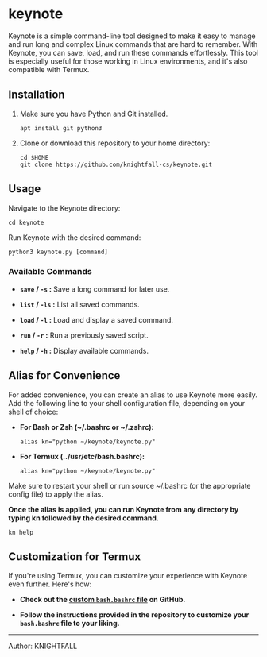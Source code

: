 # keynote

Keynote is a simple command-line tool designed to make it easy to manage and run long and complex Linux commands that are hard to remember. With Keynote, you can save, load, and run these commands effortlessly. This tool is especially useful for those working in Linux environments, and it's also compatible with Termux.


## Installation

1. Make sure you have Python and Git installed.
   ```
   apt install git python3
   ```

2. Clone or download this repository to your home directory:
   ```
   cd $HOME
   git clone https://github.com/knightfall-cs/keynote.git
   ```


## Usage

Navigate to the Keynote directory:

```
cd keynote
```

Run Keynote with the desired command:

```
python3 keynote.py [command]
```

### Available Commands

- **`save` / `-s` :** Save a long command for later use.

- **`list` / `-ls` :** List all saved commands.

- **`load` / `-l` :** Load and display a saved command.

- **`run` / `-r` :** Run a previously saved script.

- **`help` / `-h` :** Display available commands.


## Alias for Convenience

For added convenience, you can create an alias to use Keynote more easily. Add the following line to your shell configuration file, depending on your shell of choice:

- **For Bash or Zsh (~/.bashrc or ~/.zshrc):**
  ```
  alias kn="python ~/keynote/keynote.py"
  ```

- **For Termux (../usr/etc/bash.bashrc):**
  ```
  alias kn="python ~/keynote/keynote.py"
  ```

Make sure to restart your shell or run source ~/.bashrc (or the appropriate config file) to apply the alias.

**Once the alias is applied, you can run Keynote from any directory by typing kn followed by the desired command.**
```
kn help
```

## Customization for Termux

If you're using Termux, you can customize your experience with Keynote even further. Here's how:

- **Check out the [custom `bash.bashrc` file](https://github.com/knightfall-cs/termux-bashrc) on GitHub.**

- **Follow the instructions provided in the repository to customize your `bash.bashrc` file to your liking.**


---

Author: KNIGHTFALL
